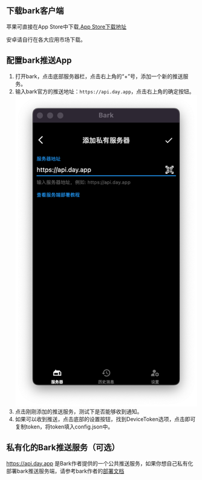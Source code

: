 ## 下载bark客户端

苹果可直接在App Store中下载,[App Store下载地址](https://apps.apple.com/cn/app/bark-customed-notifications/id1403753865)

安卓请自行在各大应用市场下载。

## 配置bark推送App

1. 打开bark，点击底部服务器栏，点击右上角的“+”号，添加一个新的推送服务。
2. 输入bark官方的推送地址：`https://api.day.app`，点击右上角的确定按钮。
   ![](images/bark1.png)
3. 点击刚刚添加的推送服务，测试下是否能够收到通知。
4. 如果可以收到推送，点击底部的设置按钮，找到DeviceToken选项，点击即可复制token，将token填入config.json中。

## 私有化的Bark推送服务（可选）

https://api.day.app 是Bark作者提供的一个公共推送服务，如果你想自己私有化部署bark推送服务端，请参考bark作者的[部署文档](https://day.app/2018/06/bark-server-document/)
